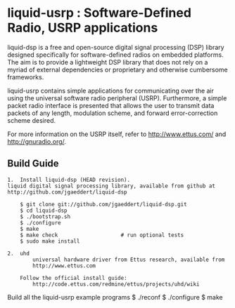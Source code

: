 liquid-usrp : Software-Defined Radio, USRP applications
=======================================================

liquid-dsp is a free and open-source digital signal processing (DSP) library
designed specifically for software-defined radios on embedded platforms. The
aim is to provide a lightweight DSP library that does not rely on a myriad of
external dependencies or proprietary and otherwise cumbersome frameworks.

liquid-usrp contains simple applications for communicating over the air
using the universal software radio peripheral (USRP).
Furthermore, a simple packet radio interface is presented that
allows the user to transmit data packets of any length, modulation scheme, and
forward error-correction scheme desired.

For more information on the USRP itself, refer to http://www.ettus.com/ and
http://gnuradio.org/.

Build Guide
-----------

    1.  Install liquid-dsp (HEAD revision).
    liquid digital signal processing library, available from github at
    http://github.com/jgaeddert/liquid-dsp
        
        $ git clone git://github.com/jgaeddert/liquid-dsp.git
        $ cd liquid-dsp
        $ ./bootstrap.sh
        $ ./configure
        $ make
        $ make check                    # run optional tests
        $ sudo make install

    2.  uhd
            universal hardware driver from Ettus research, available from
            http://www.ettus.com

        Follow the official install guide:
            http://code.ettus.com/redmine/ettus/projects/uhd/wiki

Build all the liquid-usrp example programs
    $ ./reconf
    $ ./configure
    $ make


